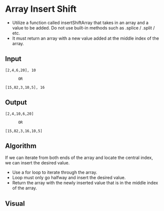 # Array Insert Shift

- Utilize a function called insertShiftArray that takes in an array and a value to be added. Do not use built-in methods such as .splice / .split / etc.
- It must return an array with a new value added at the middle index of the array.

## Input
```
[2,4,6,20], 10

      OR

[15,82,3,10,5], 16
```

## Output
```
[2,4,10,6,20]

      OR

[15,82,3,16,10,5]
```

## Algorithm
If we can iterate from both ends of the array and locate the central index, we can insert the desired value.

  - Use a for loop to iterate through the array.
  - Loop must only go halfway and insert the desired value.
  - Return the array with the newly inserted value that is in the middle index of the array.
  
## Visual
